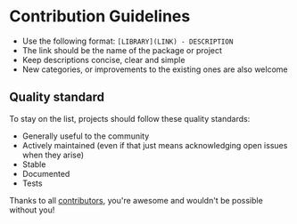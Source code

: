 # Contribution Guidelines

* Use the following format: ```[LIBRARY](LINK) - DESCRIPTION```
* The link should be the name of the package or project
* Keep descriptions concise, clear and simple
* New categories, or improvements to the existing ones are also welcome

## Quality standard

To stay on the list, projects should follow these quality standards:

* Generally useful to the community
* Actively maintained (even if that just means acknowledging open issues when they arise)
* Stable
* Documented
* Tests

Thanks to all [contributors](https://github.com/ruby-vietnam/awesome-rails/graphs/contributors), you're awesome and wouldn't be possible without you!
